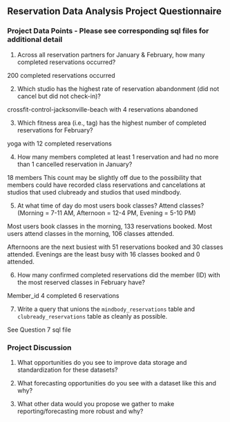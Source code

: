## Reservation Data Analysis Project Questionnaire

### Project Data Points - Please see corresponding sql files for additional detail

1. Across all reservation partners for January & February, how many completed reservations occurred?

200 completed reservations occurred


2. Which studio has the highest rate of reservation abandonment (did not cancel but did not check-in)?

crossfit-control-jacksonville-beach with 4 reservations abandoned


3. Which fitness area (i.e., tag) has the highest number of completed reservations for February?

yoga with 12 completed reservations


4. How many members completed at least 1 reservation and had no more than 1 cancelled reservation in January?

18 members
This count may be slightly off due to the possibility that members could have recorded class reservations and cancelations at studios that used clubready and studios that used mindbody.


5. At what time of day do most users book classes? Attend classes? (Morning = 7-11 AM, Afternoon = 12-4 PM, Evening = 5-10 PM)

Most users book classes in the morning, 133 reservations booked. Most users attend classes in the morning, 106 classes attended.

Afternoons are the next busiest with 51 reservations booked and 30 classes attended.
Evenings are the least busy with 16 classes booked and 0 attended.


6. How many confirmed completed reservations did the member (ID) with the most reserved classes in February have?

Member_id 4 completed 6 reservations


7. Write a query that unions the `mindbody_reservations` table and `clubready_reservations` table as cleanly as possible.

See Question 7 sql file

### Project Discussion
1. What opportunities do you see to improve data storage and standardization for these datasets?

2. What forecasting opportunities do you see with a dataset like this and why?

3. What other data would you propose we gather to make reporting/forecasting more robust and why?
